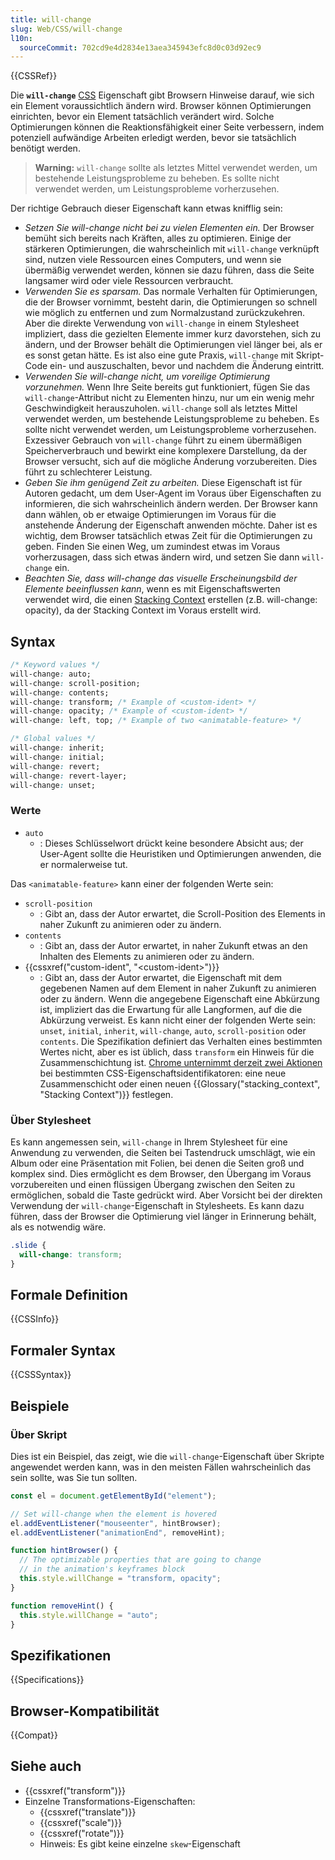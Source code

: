 ```yaml
---
title: will-change
slug: Web/CSS/will-change
l10n:
  sourceCommit: 702cd9e4d2834e13aea345943efc8d0c03d92ec9
---
```


{{CSSRef}}

Die **`will-change`** [CSS](/de/docs/Web/CSS) Eigenschaft gibt Browsern Hinweise darauf, wie sich ein Element voraussichtlich ändern wird. Browser können Optimierungen einrichten, bevor ein Element tatsächlich verändert wird. Solche Optimierungen können die Reaktionsfähigkeit einer Seite verbessern, indem potenziell aufwändige Arbeiten erledigt werden, bevor sie tatsächlich benötigt werden.

> **Warning:** `will-change` sollte als letztes Mittel verwendet werden, um bestehende Leistungsprobleme zu beheben. Es sollte nicht verwendet werden, um Leistungsprobleme vorherzusehen.

Der richtige Gebrauch dieser Eigenschaft kann etwas knifflig sein:

- _Setzen Sie will-change nicht bei zu vielen Elementen ein._ Der Browser bemüht sich bereits nach Kräften, alles zu optimieren. Einige der stärkeren Optimierungen, die wahrscheinlich mit `will-change` verknüpft sind, nutzen viele Ressourcen eines Computers, und wenn sie übermäßig verwendet werden, können sie dazu führen, dass die Seite langsamer wird oder viele Ressourcen verbraucht.
- _Verwenden Sie es sparsam._ Das normale Verhalten für Optimierungen, die der Browser vornimmt, besteht darin, die Optimierungen so schnell wie möglich zu entfernen und zum Normalzustand zurückzukehren. Aber die direkte Verwendung von `will-change` in einem Stylesheet impliziert, dass die gezielten Elemente immer kurz davorstehen, sich zu ändern, und der Browser behält die Optimierungen viel länger bei, als er es sonst getan hätte. Es ist also eine gute Praxis, `will-change` mit Skript-Code ein- und auszuschalten, bevor und nachdem die Änderung eintritt.
- _Verwenden Sie will-change nicht, um voreilige Optimierung vorzunehmen._ Wenn Ihre Seite bereits gut funktioniert, fügen Sie das `will-change`-Attribut nicht zu Elementen hinzu, nur um ein wenig mehr Geschwindigkeit herauszuholen. `will-change` soll als letztes Mittel verwendet werden, um bestehende Leistungsprobleme zu beheben. Es sollte nicht verwendet werden, um Leistungsprobleme vorherzusehen. Exzessiver Gebrauch von `will-change` führt zu einem übermäßigen Speicherverbrauch und bewirkt eine komplexere Darstellung, da der Browser versucht, sich auf die mögliche Änderung vorzubereiten. Dies führt zu schlechterer Leistung.
- _Geben Sie ihm genügend Zeit zu arbeiten._ Diese Eigenschaft ist für Autoren gedacht, um dem User-Agent im Voraus über Eigenschaften zu informieren, die sich wahrscheinlich ändern werden. Der Browser kann dann wählen, ob er etwaige Optimierungen im Voraus für die anstehende Änderung der Eigenschaft anwenden möchte. Daher ist es wichtig, dem Browser tatsächlich etwas Zeit für die Optimierungen zu geben. Finden Sie einen Weg, um zumindest etwas im Voraus vorherzusagen, dass sich etwas ändern wird, und setzen Sie dann `will-change` ein.
- _Beachten Sie, dass will-change das visuelle Erscheinungsbild der Elemente beeinflussen kann_, wenn es mit Eigenschaftswerten verwendet wird, die einen [Stacking Context](/de/docs/Web/CSS/CSS_positioned_layout/Stacking_context) erstellen (z.B. will-change: opacity), da der Stacking Context im Voraus erstellt wird.

## Syntax

```css
/* Keyword values */
will-change: auto;
will-change: scroll-position;
will-change: contents;
will-change: transform; /* Example of <custom-ident> */
will-change: opacity; /* Example of <custom-ident> */
will-change: left, top; /* Example of two <animatable-feature> */

/* Global values */
will-change: inherit;
will-change: initial;
will-change: revert;
will-change: revert-layer;
will-change: unset;
```

### Werte

- `auto`
  - : Dieses Schlüsselwort drückt keine besondere Absicht aus; der User-Agent sollte die Heuristiken und Optimierungen anwenden, die er normalerweise tut.

Das `<animatable-feature>` kann einer der folgenden Werte sein:

- `scroll-position`
  - : Gibt an, dass der Autor erwartet, die Scroll-Position des Elements in naher Zukunft zu animieren oder zu ändern.
- `contents`
  - : Gibt an, dass der Autor erwartet, in naher Zukunft etwas an den Inhalten des Elements zu animieren oder zu ändern.
- {{cssxref("custom-ident", "&lt;custom-ident&gt;")}}
  - : Gibt an, dass der Autor erwartet, die Eigenschaft mit dem gegebenen Namen auf dem Element in naher Zukunft zu animieren oder zu ändern. Wenn die angegebene Eigenschaft eine Abkürzung ist, impliziert das die Erwartung für alle Langformen, auf die die Abkürzung verweist. Es kann nicht einer der folgenden Werte sein: `unset`, `initial`, `inherit`, `will-change`, `auto`, `scroll-position` oder `contents`. Die Spezifikation definiert das Verhalten eines bestimmten Wertes nicht, aber es ist üblich, dass `transform` ein Hinweis für die Zusammenschichtung ist. [Chrome unternimmt derzeit zwei Aktionen](https://github.com/operasoftware/devopera/pull/330) bei bestimmten CSS-Eigenschaftsidentifikatoren: eine neue Zusammenschicht oder einen neuen {{Glossary("stacking_context", "Stacking Context")}} festlegen.

### Über Stylesheet

Es kann angemessen sein, `will-change` in Ihrem Stylesheet für eine Anwendung zu verwenden, die Seiten bei Tastendruck umschlägt, wie ein Album oder eine Präsentation mit Folien, bei denen die Seiten groß und komplex sind. Dies ermöglicht es dem Browser, den Übergang im Voraus vorzubereiten und einen flüssigen Übergang zwischen den Seiten zu ermöglichen, sobald die Taste gedrückt wird. Aber Vorsicht bei der direkten Verwendung der `will-change`-Eigenschaft in Stylesheets. Es kann dazu führen, dass der Browser die Optimierung viel länger in Erinnerung behält, als es notwendig wäre.

```css
.slide {
  will-change: transform;
}
```

## Formale Definition

{{CSSInfo}}

## Formaler Syntax

{{CSSSyntax}}

## Beispiele

### Über Skript

Dies ist ein Beispiel, das zeigt, wie die `will-change`-Eigenschaft über Skripte angewendet werden kann, was in den meisten Fällen wahrscheinlich das sein sollte, was Sie tun sollten.

```js
const el = document.getElementById("element");

// Set will-change when the element is hovered
el.addEventListener("mouseenter", hintBrowser);
el.addEventListener("animationEnd", removeHint);

function hintBrowser() {
  // The optimizable properties that are going to change
  // in the animation's keyframes block
  this.style.willChange = "transform, opacity";
}

function removeHint() {
  this.style.willChange = "auto";
}
```

## Spezifikationen

{{Specifications}}

## Browser-Kompatibilität

{{Compat}}

## Siehe auch

- {{cssxref("transform")}}
- Einzelne Transformations-Eigenschaften:
  - {{cssxref("translate")}}
  - {{cssxref("scale")}}
  - {{cssxref("rotate")}}
  - Hinweis: Es gibt keine einzelne `skew`-Eigenschaft
